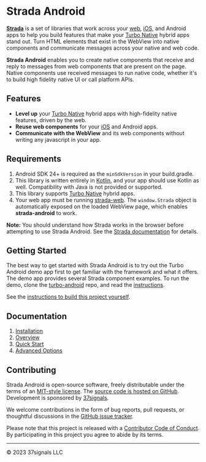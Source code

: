 # Strada Android

**[Strada](https://strada.hotwired.dev)** is a set of libraries that work across your [web](https://github.com/hotwired/strada-web), [iOS](https://github.com/hotwired/strada-ios), and Android apps to help you build features that make your [Turbo Native](https://turbo.hotwired.dev/handbook/native) hybrid apps stand out. Turn HTML elements that exist in the WebView into native components and communicate messages across your native and web code.

**Strada Android** enables you to create native components that receive and reply to messages from web components that are present on the page. Native components use received messages to run native code, whether it's to build high fidelity native UI or call platform APIs.

## Features
- **Level up** your [Turbo Native](https://turbo.hotwired.dev/handbook/native) hybrid apps with high-fidelity native features, driven by the web.
- **Reuse web components** for your [iOS](https://github.com/hotwired/strada-ios) and Android apps.
- **Communicate with the WebView** and its web components without writing any javascript in your app.

## Requirements

1. Android SDK 24+ is required as the `minSdkVersion` in your build.gradle.
1. This library is written entirely in [Kotlin](https://kotlinlang.org/), and your app should use Kotlin as well. Compatibility with Java is not provided or supported.
1. This library supports [Turbo Native](https://turbo.hotwired.dev/handbook/native) hybrid apps.
1. Your web app must be running [strada-web](https://github.com/hotwired/strada-web). The `window.Strada` object is automatically exposed on the loaded WebView page, which enables **strada-android** to work.

**Note:** You should understand how Strada works in the browser before attempting to use Strada Android. See the [Strada documentation](https://strada.hotwired.dev) for details.

## Getting Started
The best way to get started with Strada Android is to try out the Turbo Android demo app first to get familiar with the framework and what it offers. The demo app provides several Strada component examples. To run the demo, clone the [turbo-android](https://github.com/hotwired/turbo-android) repo, and read the  [instructions](https://github.com/hotwired/turbo-android/tree/main/demo#readme).

See the [instructions to build this project yourself](docs/BUILD-PROJECT.md).

## Documentation

1. [Installation](docs/INSTALLATION.md)
1. [Overview](docs/OVERVIEW.md)
1. [Quick Start](docs/QUICK-START.md)
1. [Advanced Options](docs/ADVANCED-OPTIONS.md)

## Contributing

Strada Android is open-source software, freely distributable under the terms of an [MIT-style license](LICENSE). The [source code is hosted on GitHub](https://github.com/hotwired/strada-android). Development is sponsored by [37signals](https://37signals.com/).

We welcome contributions in the form of bug reports, pull requests, or thoughtful discussions in the [GitHub issue tracker](https://github.com/hotwired/strada-android/issues).

Please note that this project is released with a [Contributor Code of Conduct](docs/CONDUCT.md). By participating in this project you agree to abide by its terms.

---------

© 2023 37signals LLC
